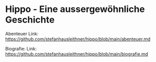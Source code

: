 # Hippo - Eine aussergewöhnliche Geschichte

Abenteuer
Link: https://github.com/stefanhausleithner/hippo/blob/main/abenteuer.md

Biografie:
Link: https://github.com/stefanhausleithner/hippo/blob/main/biografie.md
